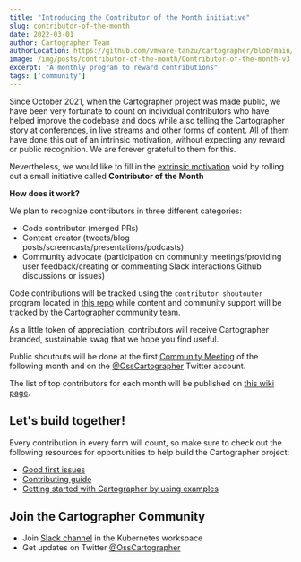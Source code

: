 ```yaml
---
title: "Introducing the Contributor of the Month initiative"
slug: contributor-of-the-month
date: 2022-03-01
author: Cartographer Team
authorLocation: https://github.com/vmware-tanzu/cartographer/blob/main/MAINTAINERS.md
image: /img/posts/contributor-of-the-month/Contributor-of-the-month-v3.png
excerpt: "A monthly program to reward contributions"
tags: ['community']
---
```


Since October 2021, when the Cartographer project was made public, we have been very fortunate to count on individual contributors who have helped improve the codebase and docs while also telling the Cartographer story at conferences, in live streams and other forms of content. All of them have done this out of an intrinsic motivation, without expecting any reward or public recognition. We are forever grateful to them for this.

Nevertheless, we would like to fill in the [extrinsic motivation](https://www.rochester.edu/emerging-leaders/understanding-intrinsic-and-extrinsic-motivation/#:~:text=Intrinsic%20motivation%20involves%20performing%20a,punishment%20or%20receiving%20a%20reward) void by rolling out a small initiative called **Contributor of the Month**

**How does it work?**

We plan to recognize contributors in three different categories:

* Code contributor (merged PRs)
* Content creator (tweets/blog posts/screencasts/presentations/podcasts)
* Community advocate (participation on community meetings/providing user feedback/creating or commenting Slack interactions,Github discussions or issues)

Code contributions will be tracked using the `contributor shoutouter` program located in [this repo](https://github.com/vmware-tanzu/community-engagement/tree/main/shoutouter) while content and community support will be tracked by the Cartographer community team.

As a little token of appreciation, contributors will receive Cartographer branded, sustainable swag that we hope you find useful.

Public shoutouts will be done at the first [Community Meeting](https://docs.google.com/document/d/1HwsjzxpsNI0l1sVAUia4A65lhrkfSF-_XfKoZUHI120/edit?usp=sharing) of the following month and on the [@OssCartographer](https://twitter.com/OssCartographer) Twitter account.

The list of top contributors for each month will be published on [this wiki page](https://github.com/vmware-tanzu/cartographer/wiki/Contributors-of-the-month).

## Let's build together! 

Every contribution in every form will count, so make sure to check out the following resources for opportunities to help build the Cartographer project:

- [Good first issues](https://github.com/vmware-tanzu/cartographer/labels/good%20first%20issue) 
- [Contributing guide](https://github.com/vmware-tanzu/cartographer/blob/main/CONTRIBUTING.md)
- [Getting started with Cartographer by using examples](https://github.com/vmware-tanzu/cartographer/tree/main/examples)

## Join the Cartographer Community 

- Join [Slack channel](https://kubernetes.slack.com/archives/C02HKPSEKV1) in the Kubernetes workspace
- Get updates on Twitter [@OssCartographer](https://twitter.com/OssCartographer)

